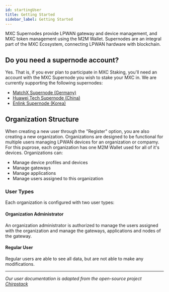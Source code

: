 ```yaml
---
id: startingUser
title: Getting Started
sidebar_label: Getting Started
---
```


MXC Supernodes provide LPWAN gateway and device management, and MXC token management using the M2M Wallet. Supernodes are an integral part of the MXC Ecosystem, connecting LPWAN hardware with blockchain. 

## Do you need a supernode account? 
Yes. That is, if you ever plan to participate in MXC Staking, you'll need an account with the MXC Supernode you wish to stake your MXC in. We are currently supporting the following supernodes:

* [MatchX Supernode (Germany)](https://supernode.matchx.io)
* [Huawei Tech Supernode (China)](https://www.hunanhuaweikeji.com)
* [Enlink Supernode (Korea)](https://www.rosanetworks.com)

## Organization Structure
When creating a new user through the "Register" option, you are also creating a new organization. Organizations are designed to be functional for multiple users managing LPWAN devices for an organization or compamy. For this puprose, each organization has one M2M Wallet used for all of it's devices. Organizations can:
* Manage device profiles and devices
* Manage gateways
* Manage applications
* Manage users assigned to this organization

### User Types
Each organization is configured with two user types:

#### Organization Administrator 
An organization administrator is authorized to manage the users assigned with the organization and manage the gateways, applications and nodes of the gateway.

#### Regular User
Regular users are able to see all data, but are not able to make any modifications.

---

*Our user documentation is adapted from the open-source project [Chirpstack](https://www.chirpstack.io/application-server/use/)*
